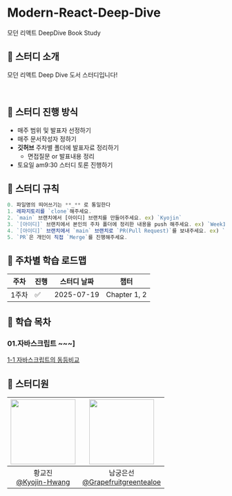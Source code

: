# Modern-React-Deep-Dive
모던 리액트 DeepDive Book Study 

## 📌 스터디 소개
모던 리액트 Deep Dive 도서 스터디입니다!

<br />

## 📌 스터디 진행 방식
- 매주 범위 및 발표자 선정하기
- 매주 문서작성자 정하기 
- **깃허브** 주차별 폴더에 발표자료 정리하기
    - 면접질문 or 발표내용 정리 
- 토요일 am9:30 스터디 토론 진행하기 

## 📌 스터디 규칙
```javascript
0. 파일명의 띄어쓰기는 **_** 로 통일한다
1. 레파지토리를 `clone`해주세요.
2. `main` 브랜치에서 [아이디] 브랜치를 만들어주세요. ex) `Kyojin`
3. `[아이디]` 브랜치에서 본인의 주차 폴더에 정리한 내용을 push 해주세요. ex) `Week1/교진/1-1_자바스크립트의_동등비교.md`
4. `[아이디]` 브랜치에서 `main` 브랜치로 `PR(Pull Request)`를 보내주세요. ex) `docs: 000 챕터 00내용 학습`
5. `PR`은 개인이 직접 `Merge`를 진행해주세요.
```

## 📌 주차별 학습 로드맵
| 주차  | 진행 | 스터디 날짜       | 챕터               |
|-------|------|------------|--------------------|
| 1주차 |   ✅  | 2025-07-19 | Chapter 1, 2       |

## 📌 학습 목차 
### 01.자바스크립트 ~~~]
[1-1 자바스크립트의 동등비교](https://github.com/KyoJin-Hwang/Modern-React-Deep-Dive/blob/main/Week1/교진/1-1_자바스크립트의_동등비교.md)

## 👤 스터디원


|<img width="150" height="150" src="https://github.com/user-attachments/assets/8f258e86-de1c-4882-883c-8107815db898" />|<img src="https://avatars.githubusercontent.com/u/76976331?v=4" width="150" height="150"/>|
|:-:|:-:|
|황교진<br/>[@Kyojin-Hwang](https://github.com/Kyojin-Hwang)|남궁은선<br/>[@Grapefruitgreentealoe](https://github.com/grapefruitgreentealoe)|
